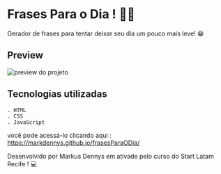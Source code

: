 # Frases Para o Dia ! 📃💜

Gerador de frases para tentar deixar seu dia um pouco mais leve! 😁
 
## Preview

![preview do projeto ](https://i.imgur.com/weTm50C.jpg)

## Tecnologias utilizadas

```
. HTML
. CSS
. JavaScript
```

você pode acessá-lo clicando aqui : https://markdennys.github.io/frasesParaODia/



Desenvolvido por Markus Dennys em ativade pelo curso do Start Latam Recife ! 💻
